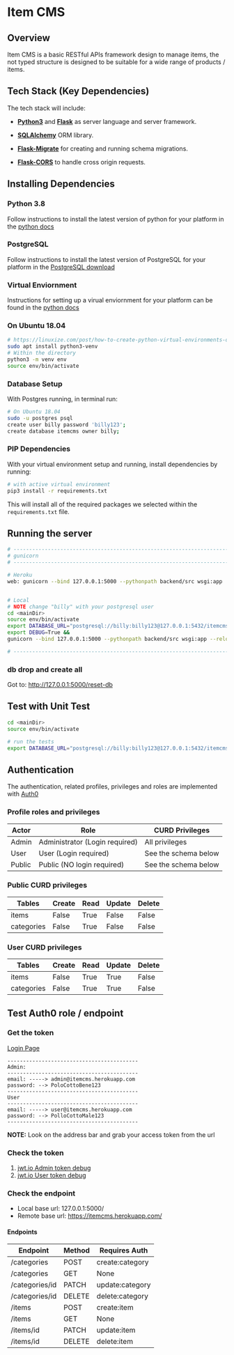 # Item CMS

## Overview
Item CMS is a basic RESTful APIs framework design to manage items, the not typed structure is designed to be suitable for a wide range of products / items.

## Tech Stack (Key Dependencies)
The tech stack will include:

* **[Python3](https://www.python.org/)** and **[Flask](http://flask.palletsprojects.com)** as server language and server framework.

* **[SQLAlchemy](https://www.sqlalchemy.org/)** ORM library.

* **[Flask-Migrate](https://flask-migrate.readthedocs.io/en/latest/)** for creating and running schema migrations.

* **[Flask-CORS](https://flask-cors.readthedocs.io/en/latest/#)** to handle cross origin requests.

## Installing Dependencies

### Python 3.8

Follow instructions to install the latest version of python for your platform in the [python docs](https://docs.python.org/3/using/unix.html#getting-and-installing-the-latest-version-of-python)

### PostgreSQL
Follow instructions to install the latest version of  PostgreSQL for your platform in the [PostgreSQL download](https://www.postgresql.org/download/)

### Virtual Enviornment
Instructions for setting up a virual enviornment for your platform can be found in the [python docs](https://packaging.python.org/guides/installing-using-pip-and-virtual-environments/)

### On Ubuntu 18.04
```bash
# https://linuxize.com/post/how-to-create-python-virtual-environments-on-ubuntu-18-04/
sudo apt install python3-venv
# Within the directory
python3 -m venv env
source env/bin/activate
```

### Database Setup
With Postgres running, in terminal run:

```bash
# On Ubuntu 18.04
sudo -u postgres psql
create user billy password 'billy123';
create database itemcms owner billy;
```

### PIP Dependencies
With your virtual environment setup and running, install dependencies by running:

```bash
# with active virtual environment
pip3 install -r requirements.txt
```

This will install all of the required packages we selected within the `requirements.txt` file.

## Running the server
```bash
# -----------------------------------------------------------------------------
# gunicorn
# -----------------------------------------------------------------------------

# Heroku
web: gunicorn --bind 127.0.0.1:5000 --pythonpath backend/src wsgi:app


# Local
# NOTE change "billy" with your postgresql user
cd <mainDir>
source env/bin/activate
export DATABASE_URL="postgresql://billy:billy123@127.0.0.1:5432/itemcms" &&
export DEBUG=True &&
gunicorn --bind 127.0.0.1:5000 --pythonpath backend/src wsgi:app --reload --log-level debug

# -----------------------------------------------------------------------------
```

### db drop and create all

Got to: http://127.0.0.1:5000/reset-db

## Test with Unit Test
```bash
cd <mainDir>
source env/bin/activate

# run the tests
export DATABASE_URL="postgresql://billy:billy123@127.0.0.1:5432/itemcms" && export DEBUG=True && python backend/src/test_api.py

```

## Authentication
The authentication, related profiles, privileges and roles are implemented with [Auth0](https://auth0.com/)


### Profile roles and privileges

| Actor         | Role                           | CURD Privileges      |
| ------------- | ------------------------------ | -------------------- |
| Admin         | Administrator (Login required) | All privileges       |
| User          | User          (Login required) | See the schema below |
| Public        | Public     (NO login required) | See the schema below |

### Public CURD privileges

| Tables          | Create | Read   | Update | Delete  |
| --------------- | ------ | ------ | ------ |  ------ |
| items           | False  | True   | False  | False   |
| categories      | False  | True   | False  | False   |

### User CURD privileges

| Tables          | Create | Read   | Update | Delete  |
| --------------- | ------ | ------ | ------ |  ------ |
| items           | False  | True   | True   | False   |
| categories      | False  | True   | True   | False   |

## Test Auth0 role / endpoint


### Get the token

[Login Page](https://f0dev.auth0.com/authorize?audience=item&response_type=token&client_id=BNQ3moQ1kbaRMtdtXZX2XAlJs35cMnVk&redirect_uri=http://127.0.0.1:5000/login-results)

```
------------------------------------------
Admin:
------------------------------------------
email: -----> admin@itemcms.herokuapp.com
password: --> PoloCottoBene123
------------------------------------------
User
------------------------------------------
email: -----> user@itemcms.herokuapp.com
password: --> PolloCottoMale123
------------------------------------------
```
**NOTE:** Look on the address bar and grab your access token from the url

### Check the token
1. [jwt.io Admin token debug](https://jwt.io/#debugger-io?token=eyJ0eXAiOiJKV1QiLCJhbGciOiJSUzI1NiIsImtpZCI6IlJURkNSalpCUTBFd1JqWXdOa1EzUkVZMFJUZENNRE00T1RJd01rVkZNRVkzTlRNM1FVTXpOUSJ9.eyJpc3MiOiJodHRwczovL2YwZGV2LmF1dGgwLmNvbS8iLCJzdWIiOiJhdXRoMHw1ZTBmZTM1NTI0ZTg5YzBjYzZjNWFkODAiLCJhdWQiOiJpdGVtIiwiaWF0IjoxNTc4MzQ3Mzk4LCJleHAiOjE1NzgzNTQ1OTgsImF6cCI6IkJOUTNtb1Exa2JhUk10ZHRYWlgyWEFsSnMzNWNNblZrIiwic2NvcGUiOiIiLCJwZXJtaXNzaW9ucyI6WyJjcmVhdGU6Y2F0ZWdvcnkiLCJjcmVhdGU6aXRlbSIsImRlbGV0ZTpjYXRlZ29yeSIsImRlbGV0ZTppdGVtIiwidXBkYXRlOmNhdGVnb3J5IiwidXBkYXRlOml0ZW0iXX0.aEPS2o9HlOL8UJL5f7bzf0_Qus1YRlQuJuym2UmAoijx1dSWCdxxLBXNFv54mam-2obxTU-QbuIF5wwrWyn1sN7-bcBl0bKl31EnapGj9y5yDTDIrEN8tAhZ6nNMKZ_I5N1-aLPcalnTy_oBv1QPKC46moc64UpanYBrtRvyIk2t7mjhvPqvp5wMFWges26K-G9iJlNUMTczqv8lQJ8JYzxj09OugVLcNeFuPogOSQ5vKz0gQ8fHgep3ABjBYeNafaGRsfF7z9twJLirRgn8QgeR7PNG3yNdF_RWHnzxykVUcVJxDh3sJhBLszuNgKfOgreChgSpll_Vc44FMNmVOQ&publicKey=-----BEGIN%20PUBLIC%20KEY-----%0AMIIBIjANBgkqhkiG9w0BAQEFAAOCAQ8AMIIBCgKCAQEAtR0HQq5YpHGqBDKYBICU%0An8kSbeCdeCihYrk176ejQDCpatIh5JHF7T2wQHO9Aj5sggTsYdPOqyVGdJrCEvqO%0AqZBoOGXuq1s%2FrS5IG6LSCX4YJP8gPlbHsSGQ0%2FBoJL6byqjA%2FG6LJIoZZXl1fKRW%0AYFR6OpcqrD2KKaUqiMSBSlp7qMlTJFCTqXuN2QByBnn021LHrdAPbswxuVTc6VKd%0AjT381SmLZ8Ti5EEexY9%2FXDMJMXmp3d%2BP4q7dN%2B14qhgpBhlD16F3emAGctIKiTxQ%0AlezHxOfnyrij621hbnZrfOo1GdZgMPsCM47x5fgwnoB1lCVrNpAx57XYZQWKHptw%0A5wIDAQAB%0A-----END%20PUBLIC%20KEY-----%0A)
2. [jwt.io User token debug](https://jwt.io/#debugger-io?token=eyJ0eXAiOiJKV1QiLCJhbGciOiJSUzI1NiIsImtpZCI6IlJURkNSalpCUTBFd1JqWXdOa1EzUkVZMFJUZENNRE00T1RJd01rVkZNRVkzTlRNM1FVTXpOUSJ9.eyJpc3MiOiJodHRwczovL2YwZGV2LmF1dGgwLmNvbS8iLCJzdWIiOiJhdXRoMHw1ZTBmZjNkYjljMDI3YTBlOWU0NmExOTAiLCJhdWQiOiJpdGVtIiwiaWF0IjoxNTc4MzQ3OTQwLCJleHAiOjE1NzgzNTUxNDAsImF6cCI6IkJOUTNtb1Exa2JhUk10ZHRYWlgyWEFsSnMzNWNNblZrIiwic2NvcGUiOiIiLCJwZXJtaXNzaW9ucyI6WyJ1cGRhdGU6Y2F0ZWdvcnkiLCJ1cGRhdGU6aXRlbSJdfQ.fqEzPr4WIceKpdbN_GRWodVkg0K_rugI-tDT5LPQ9sr-YIKgwtQTn29PVTIDhAWow6La5KsDLTmgJKUgv-wYx7LbJGq7mMIYMpQjxvoSmNnTInBnOELDX3szwbBUvwYtyzvXuRctp5YjNLS5MZO4ClHeswbi7b7c98TQJ5h4NQyS_vWMfo--Hsd11SBGeFT_K5rL3LJ060otQxxInMsikj9VZIvfIoUtnxw9N1qlvmIymvvGlkU3--YrULKjmBjQzozi3HFA7hOBTb3I4nvn-6lJh7GcXrvecrKorW8T0EjDDPwNloWK9xIYLak7yXOR5ma1tn13sW5lTB20mhh6_A&publicKey=-----BEGIN%20PUBLIC%20KEY-----%0AMIIBIjANBgkqhkiG9w0BAQEFAAOCAQ8AMIIBCgKCAQEAtR0HQq5YpHGqBDKYBICU%0An8kSbeCdeCihYrk176ejQDCpatIh5JHF7T2wQHO9Aj5sggTsYdPOqyVGdJrCEvqO%0AqZBoOGXuq1s%2FrS5IG6LSCX4YJP8gPlbHsSGQ0%2FBoJL6byqjA%2FG6LJIoZZXl1fKRW%0AYFR6OpcqrD2KKaUqiMSBSlp7qMlTJFCTqXuN2QByBnn021LHrdAPbswxuVTc6VKd%0AjT381SmLZ8Ti5EEexY9%2FXDMJMXmp3d%2BP4q7dN%2B14qhgpBhlD16F3emAGctIKiTxQ%0AlezHxOfnyrij621hbnZrfOo1GdZgMPsCM47x5fgwnoB1lCVrNpAx57XYZQWKHptw%0A5wIDAQAB%0A-----END%20PUBLIC%20KEY-----%0A)

### Check the endpoint

 - Local base url: 127.0.0.1:5000/
 - Remote base url: https://itemcms.herokuapp.com/

#### Endpoints

| Endpoint         | Method  | Requires Auth   |
| ---------------- | --------| --------------- |
| /categories      | POST    | create:category |
| /categories      | GET     | None            |
| /categories/id   | PATCH   | update:category |
| /categories/id   | DELETE  | delete:category |
| /items           | POST    | create:item     |
| /items           | GET     | None            |
| /items/id        | PATCH   | update:item     |
| /items/id        | DELETE  | delete:item     |
